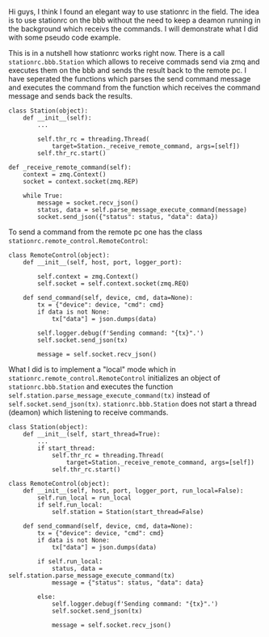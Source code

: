 Hi guys, I think I found an elegant way to use stationrc in the field. The idea is to use stationrc on the bbb without the need to keep a deamon running in the background which receivs the commands. I will demonstrate what I did with some pseudo code example.

This is in a nutshell how stationrc works right now. There is a call `stationrc.bbb.Station` which allows to receive commads send via zmq and executes them on the bbb and sends the result back to the remote pc. I have seperated the functions which parses the send command message and executes the command from the function which receives the command message and sends back the results.

```
class Station(object):
    def __init__(self):
        ...

        self.thr_rc = threading.Thread(
            target=Station._receive_remote_command, args=[self])
        self.thr_rc.start()

def _receive_remote_command(self):
    context = zmq.Context()
    socket = context.socket(zmq.REP)

    while True:
        message = socket.recv_json()
        status, data = self.parse_message_execute_command(message)
        socket.send_json({"status": status, "data": data})
```

To send a command from the remote pc one has the class `stationrc.remote_control.RemoteControl`:

```
class RemoteControl(object):
    def __init__(self, host, port, logger_port):

        self.context = zmq.Context()
        self.socket = self.context.socket(zmq.REQ)

    def send_command(self, device, cmd, data=None):
        tx = {"device": device, "cmd": cmd}
        if data is not None:
            tx["data"] = json.dumps(data)

        self.logger.debug(f'Sending command: "{tx}".')
        self.socket.send_json(tx)

        message = self.socket.recv_json()
```

What I did is to implement a "local" mode which in `stationrc.remote_control.RemoteControl` initializes an object of `stationrc.bbb.Station` and executes the function `self.station.parse_message_execute_command(tx)` instead of `self.socket.send_json(tx)`. `stationrc.bbb.Station` does not start a thread (deamon) which listening to receive commands.

```
class Station(object):
    def __init__(self, start_thread=True):
        ...
        if start_thread:
            self.thr_rc = threading.Thread(
                target=Station._receive_remote_command, args=[self])
            self.thr_rc.start()

class RemoteControl(object):
    def __init__(self, host, port, logger_port, run_local=False):
        self.run_local = run_local
        if self.run_local:
            self.station = Station(start_thread=False)

    def send_command(self, device, cmd, data=None):
        tx = {"device": device, "cmd": cmd}
        if data is not None:
            tx["data"] = json.dumps(data)

        if self.run_local:
            status, data = self.station.parse_message_execute_command(tx)
            message = {"status": status, "data": data}

        else:
            self.logger.debug(f'Sending command: "{tx}".')
            self.socket.send_json(tx)

            message = self.socket.recv_json()
```
